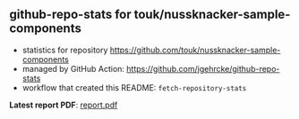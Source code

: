 ## github-repo-stats for touk/nussknacker-sample-components

- statistics for repository https://github.com/touk/nussknacker-sample-components
- managed by GitHub Action: https://github.com/jgehrcke/github-repo-stats
- workflow that created this README: `fetch-repository-stats`

**Latest report PDF**: [report.pdf](https://github.com/TouK/nussknacker-repo-stats/raw/github-repo-stats/touk/nussknacker-sample-components/latest-report/report.pdf)

